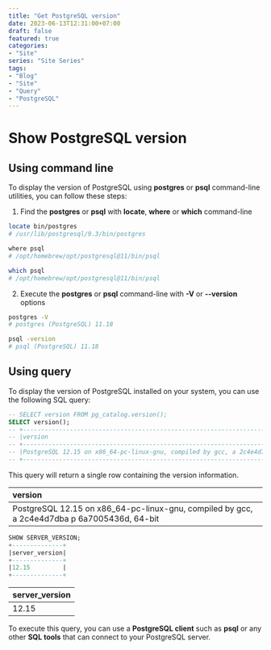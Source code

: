 ```yaml
---
title: "Get PostgreSQL version"
date: 2023-06-13T12:31:00+07:00
draft: false
featured: true
categories: 
- "Site"
series: "Site Series"
tags: 
- "Blog"
- "Site"
- "Query"
- "PostgreSQL"
---
```


# Show PostgreSQL version

## Using command line
To display the version of PostgreSQL using **postgres** or **psql** command-line utilities, you can follow these steps:

1. Find the **postgres** or **psql** with **locate**, **where** or **which** command-line

```bash
locate bin/postgres
# /usr/lib/postgresql/9.3/bin/postgres

where psql
# /opt/homebrew/opt/postgresql@11/bin/psql

which psql
# /opt/homebrew/opt/postgresql@11/bin/psql

```

2. Execute the **postgres** or **psql** command-line with **-V** or **--version** options
```bash
postgres -V
# postgres (PostgreSQL) 11.18

psql -version
# psql (PostgreSQL) 11.18
```

## Using query

To display the version of PostgreSQL installed on your system, you can use the following SQL query:

```sql
-- SELECT version FROM pg_catalog.version();
SELECT version();
-- +-------------------------------------------------------------------------------------------+
-- |version                                                                                    |
-- +-------------------------------------------------------------------------------------------+
-- |PostgreSQL 12.15 on x86_64-pc-linux-gnu, compiled by gcc, a 2c4e4d7dba p 6a7005436d, 64-bit|
-- +-------------------------------------------------------------------------------------------+

```

This query will return a single row containing the version information. 

| version |
| :--- |
| PostgreSQL 12.15 on x86\_64-pc-linux-gnu, compiled by gcc, a 2c4e4d7dba p 6a7005436d, 64-bit |

```sql
SHOW SERVER_VERSION;
+--------------+
|server_version|
+--------------+
|12.15         |
+--------------+

```
| server\_version |
| :--- |
| 12.15 |

To execute this query, you can use a **PostgreSQL client** such as **psql** or any other **SQL tools** that can connect to your PostgreSQL server.